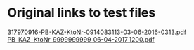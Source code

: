 # Original links to test files

[317970916-PB-KAZ-KtoNr-0914083113-03-06-2016-0313.pdf](https://www.scribd.com/document/317970916/PB-KAZ-KtoNr-0914083113-03-06-2016-0313)
[PB_KAZ_KtoNr_9999999999_06-04-2017_1200.pdf](https://banking.postbank.de/rai/login?-1.ILinkListener-login-demokontoLink)
